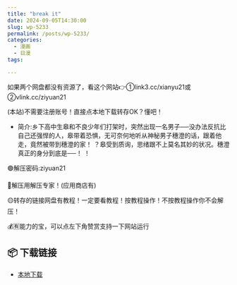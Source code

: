 ```yaml
---
title: "break it"
date: 2024-09-05T14:30:00
slug: wp-5233
permalink: /posts/wp-5233/
categories:
  - 漫画
  - 日漫
tags:

---
```


如果两个网盘都没有资源了，看这个网站👉①link3.cc/xianyu21或②vlink.cc/ziyuan21

(本站)不需要注册账号！直接点本地下载转存OK？懂吧！

*   简介:乡下高中生皋和不良少年们打架时，突然出现一名男子──没办法反抗比自己还强悍的人，皋带着恐惧，无可奈何地听从神秘男子穗澄的话，跟着他走，竟然被带到穗澄的家！ ？皋受到质询，思绪跟不上莫名其妙的状况。穗澄真正的身分到底是──！ ！

🟢解压密码:ziyuan21

🔵解压用解压专家！(应用商店有)

🟡转存的链接网盘有教程！一定要看教程！按教程操作！不按教程操作你不会解压！

💰🈶能力的宝，可以点左下角赞赏支持一下网站运行

## 📦 下载链接
- [本地下载](https://blziyuan21.com/pay-download/5233?key=9e3938dc4a&down_id=0)

